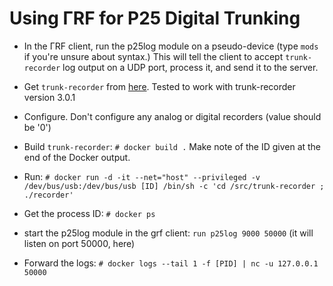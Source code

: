 
Using ΓRF for P25 Digital Trunking
======================================

* In the ΓRF client, run the p25log module on a pseudo-device (type `mods`
if you're unsure about syntax.)  This will tell the client to accept
`trunk-recorder` log output on a UDP port, process it, and send it to the
server.

* Get `trunk-recorder` from [here](https://github.com/robotastic/trunk-recorder).
Tested to work with trunk-recorder version 3.0.1

* Configure.  Don't configure any analog or digital recorders (value should be '0')

* Build `trunk-recorder`: `# docker build .`  Make note of the ID given at the
end of the Docker output.

* Run:
`# docker run -d -it --net="host" --privileged -v /dev/bus/usb:/dev/bus/usb [ID] /bin/sh -c 'cd /src/trunk-recorder ; ./recorder'`

* Get the process ID: `# docker ps`

* start the p25log module in the grf client: `run p25log 9000 50000`  (it will listen on port 50000, here)

* Forward the logs: `# docker logs --tail 1 -f [PID] | nc -u 127.0.0.1 50000`
